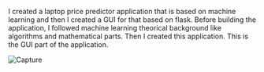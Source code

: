 I created a laptop price predictor application that is based on machine learning and then I created a GUI for that based on flask. Before building the application, I followed machine learning theorical background like algorithms and mathematical parts. Then I created this application. This is the GUI part of the application.

![Capture](https://github.com/user-attachments/assets/a88f5c13-e4b2-4a17-a47c-033797045b44)


